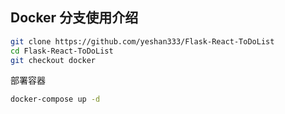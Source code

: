 ## Docker 分支使用介绍

```bash
git clone https://github.com/yeshan333/Flask-React-ToDoList
cd Flask-React-ToDoList
git checkout docker
```

部署容器

```bash
docker-compose up -d
```
